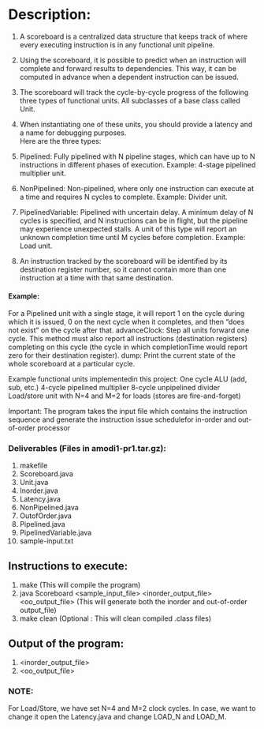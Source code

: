 # Description:
1. A scoreboard is a centralized data structure that keeps track of where every executing instruction is in any functional unit pipeline.  
2. Using the scoreboard, it is possible to predict when an instruction will complete and forward results to dependencies.  This way, it can be computed in advance when a dependent instruction can be issued.

3. The scoreboard will track the cycle-by-cycle progress of the following three types of functional units. All subclasses of a base class called Unit.  
4. When instantiating one of these units, you should provide a latency and a name for debugging purposes.  
 Here are the three types:
 1. Pipelined:  Fully pipelined with N pipeline stages, which can have up to N instructions in different phases of execution.  		Example:  4-stage pipelined multiplier unit.
 2. NonPipelined:  Non-pipelined, where only one instruction can execute at a time and requires N cycles to complete.      	    Example:  Divider unit.
 3. PipelinedVariable:  Pipelined with uncertain delay.  A minimum delay of N cycles is specified, and N instructions can be in flight, but the pipeline may experience unexpected stalls. A unit of this type will report an unknown completion time until M cycles before completion.  Example:  Load unit.

5. An instruction tracked by the scoreboard will be identified by its destination register number, so it cannot contain more than one instruction at a time with that same destination.

#### Example:  
For a Pipelined unit with a single stage, it will report 1 on the cycle during which it is issued, 0 on the next cycle when it completes, and then “does not exist” on the cycle after that.
advanceClock:  Step all units forward one cycle.
This method must also report all instructions (destination registers) completing on this cycle (the cycle in which completionTime would report zero for their destination register).
dump:  Print the current state of the whole scoreboard at a particular cycle.

Example functional units implementedin this project:
One cycle ALU (add, sub, etc.)
4-cycle pipelined multiplier
8-cycle unpipelined divider
Load/store unit with N=4 and M=2 for loads (stores are fire-and-forget)

Important: The program takes the input file which contains the instruction sequence and generate the instruction issue schedulefor in-order and out-of-order processor

### Deliverables (Files in amodi1-pr1.tar.gz):
1. makefile
2. Scoreboard.java
3. Unit.java 
4. Inorder.java
5. Latency.java
6. NonPipelined.java
7. OutofOrder.java
8. Pipelined.java
9. PipelinedVariable.java
10. sample-input.txt

## Instructions to execute:
1. make 						       (This will compile the program)
2. java Scoreboard <sample_input_file> <inorder_output_file> <oo_output_file>  	(This will generate both the inorder and out-of-order output_file)
3. make clean 						(Optional : This will clean compiled .class files)

## Output of the program:
1. <inorder_output_file>
2. <oo_output_file>

### NOTE: 
For Load/Store, we have set N=4 and M=2 clock cycles. In case, we want to change it open the Latency.java and change LOAD_N and LOAD_M. 
